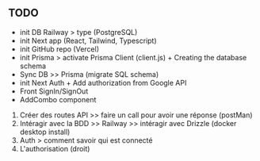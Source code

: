 ## TODO

- init DB Railway > type (PostgreSQL)
- init Next app (React, Tailwind, Typescript)
- init GitHub repo (Vercel)
- init Prisma > activate Prisma Client (client.js) + Creating the database schema
- Sync DB >> Prisma (migrate SQL schema)
- init Next Auth + Add authorization from Google API
- Front SignIn/SignOut
- AddCombo component



1. Créer des routes API >> faire un call pour avoir une réponse (postMan)
2. Intéragir avec la BDD >> Railway >> intéragir avec Drizzle (docker desktop install)
3. Auth > comment savoir qui est connecté
4. L'authorisation (droit)